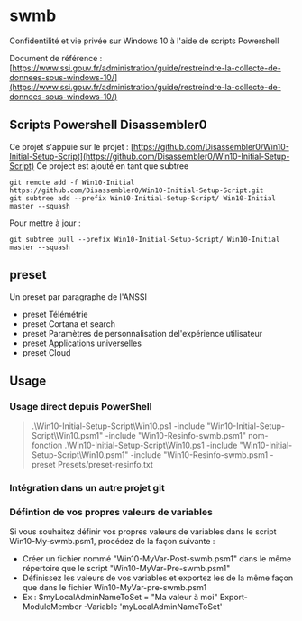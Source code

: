 # swmb

Confidentilité et vie privée sur Windows 10 à l'aide de scripts Powershell

Document de référence :
[https://www.ssi.gouv.fr/administration/guide/restreindre-la-collecte-de-donnees-sous-windows-10/](https://www.ssi.gouv.fr/administration/guide/restreindre-la-collecte-de-donnees-sous-windows-10/)



## Scripts Powershell Disassembler0
Ce projet s'appuie sur le projet :
[https://github.com/Disassembler0/Win10-Initial-Setup-Script](https://github.com/Disassembler0/Win10-Initial-Setup-Script)
Ce project est ajouté en tant que subtree

    git remote add -f Win10-Initial https://github.com/Disassembler0/Win10-Initial-Setup-Script.git
    git subtree add --prefix Win10-Initial-Setup-Script/ Win10-Initial master --squash

Pour mettre à jour :

    git subtree pull --prefix Win10-Initial-Setup-Script/ Win10-Initial master --squash


## preset
Un preset  par paragraphe de l'ANSSI
 * preset Télémétrie
 * preset Cortana et search
 * preset Paramètres de personnalisation del'expérience utilisateur
 * preset Applications universelles
 * preset Cloud

## Usage

### Usage direct depuis PowerShell

> .\Win10-Initial-Setup-Script\Win10.ps1 -include "Win10-Initial-Setup-Script\Win10.psm1" -include "Win10-Resinfo-swmb.psm1"  nom-fonction
> .\Win10-Initial-Setup-Script\Win10.ps1 -include "Win10-Initial-Setup-Script\Win10.psm1" -include "Win10-Resinfo-swmb.psm1 -preset Presets/preset-resinfo.txt


### Intégration dans un autre projet git


### Défintion de vos propres valeurs de variables
Si vous souhaitez définir vos propres valeurs de variables dans le script Win10-My-swmb.psm1, procédez de la façon suivante :
   - Créer un fichier nommé "Win10-MyVar-Post-swmb.psm1" dans le même répertoire que le script "Win10-MyVar-Pre-swmb.psm1"
   - Définissez les valeurs de vos variables et exportez les de la même façon que dans le fichier Win10-MyVar-pre-swmb.psm1 
 - Ex :
    $myLocalAdminNameToSet = "Ma valeur à moi"
    Export-ModuleMember -Variable 'myLocalAdminNameToSet'
  